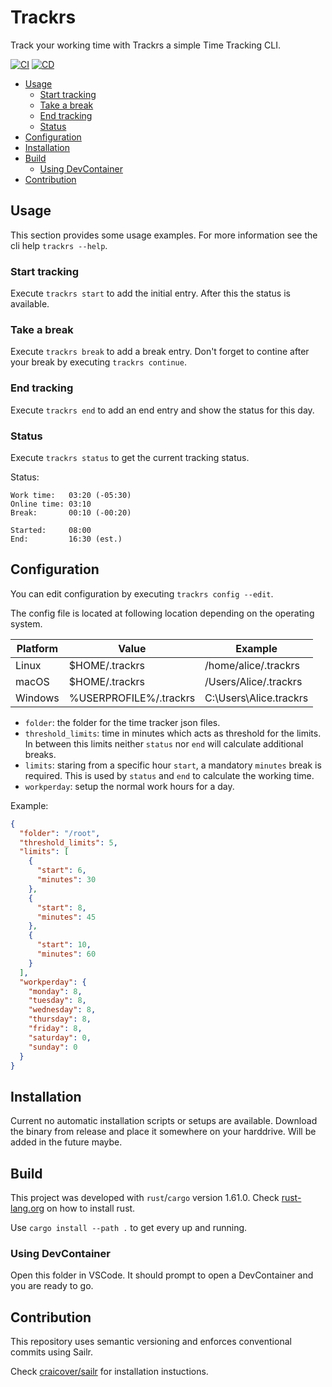 # Trackrs <!-- omit in toc -->

Track your working time with Trackrs a simple Time Tracking CLI.

[![CI](https://github.com/ser-drephs/trackrs/actions/workflows/ci.yml/badge.svg)](https://github.com/ser-drephs/trackrs/actions/workflows/ci.yml)
[![CD](https://github.com/ser-drephs/trackrs/actions/workflows/cd.yml/badge.svg)](https://github.com/ser-drephs/trackrs/actions/workflows/cd.yml)

- [Usage](#usage)
    - [Start tracking](#start-tracking)
    - [Take a break](#take-a-break)
    - [End tracking](#end-tracking)
    - [Status](#status)
- [Configuration](#configuration)
- [Installation](#installation)
- [Build](#build)
    - [Using DevContainer](#using-devcontainer)
- [Contribution](#contribution)

## Usage

This section provides some usage examples.
For more information see the cli help `trackrs --help`.

### Start tracking

Execute `trackrs start` to add the initial entry.
After this the status is available.

### Take a break

Execute `trackrs break` to add a break entry.
Don't forget to contine after your break by executing `trackrs continue`.

### End tracking

Execute `trackrs end` to add an end entry and show the status for this day.

### Status

Execute `trackrs status` to get the current tracking status.

Status:
```
Work time:   03:20 (-05:30)
Online time: 03:10
Break:       00:10 (-00:20)

Started:     08:00
End:         16:30 (est.)
```

## Configuration

You can edit configuration by executing `trackrs config --edit`.

The config file is located at following location depending on the operating system.

Platform | Value | Example
--- | --- | ---
Linux | $HOME/.trackrs | /home/alice/.trackrs
macOS | $HOME/.trackrs | /Users/Alice/.trackrs
Windows | %USERPROFILE%/.trackrs | C:\Users\Alice\.trackrs

- `folder`: the folder for the time tracker json files.
- `threshold_limits`: time in minutes which acts as threshold for the limits. In between this limits neither `status` nor `end` will calculate additional breaks.
- `limits`: staring from a specific hour `start`, a mandatory `minutes` break is required. This is used by `status` and `end` to calculate the working time.
- `workperday`: setup the normal work hours for a day.

Example:
```json
{
  "folder": "/root",
  "threshold_limits": 5,
  "limits": [
    {
      "start": 6,
      "minutes": 30
    },
    {
      "start": 8,
      "minutes": 45
    },
    {
      "start": 10,
      "minutes": 60
    }
  ],
  "workperday": {
    "monday": 8,
    "tuesday": 8,
    "wednesday": 8,
    "thursday": 8,
    "friday": 8,
    "saturday": 0,
    "sunday": 0
  }
}
```

## Installation

Current no automatic installation scripts or setups are available.
Download the binary from release and place it somewhere on your harddrive.
Will be added in the future maybe.

## Build

This project was developed with `rust`/`cargo` version 1.61.0.
Check [rust-lang.org](https://www.rust-lang.org/tools/install) on how to install rust.

Use `cargo install --path .` to get every up and running.

### Using DevContainer

Open this folder in VSCode. It should prompt to open a DevContainer and you are ready to go.

## Contribution

This repository uses semantic versioning and enforces conventional commits using Sailr.

Check [craicover/sailr](https://github.com/craicoverflow/sailr) for installation instuctions.

